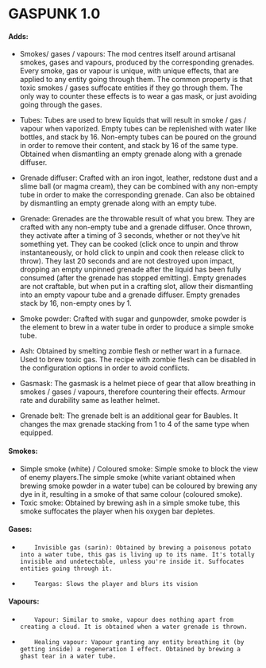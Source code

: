 # GASPUNK 1.0

#### Adds:

- Smokes/ gases / vapours: The mod centres itself around artisanal smokes, gases and vapours, produced by the corresponding grenades. Every smoke, gas or vapour is unique, with unique effects, that are applied to any entity going through them. The common property is that toxic smokes / gases suffocate entities if they go through them. The only way to counter these effects is to wear a gas mask, or just avoiding going through the gases.
- Tubes: Tubes are used to brew liquids that will result in smoke / gas / vapour when vaporized. Empty tubes can be replenished with water like bottles, and stack by 16. Non-empty tubes can be poured on the ground in order to remove their content, and stack by 16 of the same type. Obtained when dismantling an empty grenade along with a grenade diffuser.
- Grenade diffuser: Crafted with an iron ingot, leather, redstone dust and a slime ball (or magma cream), they can be combined with any non-empty tube in order to make the corresponding grenade. Can also be obtained by dismantling an empty grenade along with an empty tube.
- Grenade: Grenades are the throwable result of what you brew. They are crafted with any non-empty tube and a grenade diffuser. Once thrown, they activate after a timing of 3 seconds, whether or not they’ve hit something yet. They can be cooked (click once to unpin and throw instantaneously, or hold click to unpin and cook then release click to throw). They last 20 seconds and are not destroyed upon impact, dropping an empty unpinned grenade after the liquid has been fully consumed (after the grenade has stopped emitting). Empty grenades are not craftable, but when put in a crafting slot, allow their dismantling into an empty vapour tube and a grenade diffuser. Empty grenades stack by 16, non-empty ones by 1.
- Smoke powder: Crafted with sugar and gunpowder, smoke powder is the element to brew in a water tube in order to produce a simple smoke tube.
- Ash: Obtained by smelting zombie flesh or nether wart in a furnace. Used to brew toxic gas. The recipe with zombie flesh can be disabled in the configuration options in order to avoid conflicts.
- Gasmask: The gasmask is a helmet piece of gear that allow breathing in smokes / gases / vapours, therefore countering their effects. Armour rate and durability same as leather helmet.

- Grenade belt: The grenade belt is an additional gear for Baubles. It changes the max grenade stacking from 1 to 4 of the same type when equipped.

#### Smokes:

- Simple smoke (white) / Coloured smoke: Simple smoke to block the view of enemy players.The simple smoke (white variant obtained when brewing smoke powder in a water tube) can be coloured by brewing any dye in it, resulting in a smoke of that same colour (coloured smoke).
- Toxic smoke: Obtained by brewing ash in a simple smoke tube, this smoke suffocates the player when his oxygen bar depletes.

#### Gases:

-         Invisible gas (sarin): Obtained by brewing a poisonous potato into a water tube, this gas is living up to its name. It's totally invisible and undetectable, unless you're inside it. Suffocates entities going through it.
-         Teargas: Slows the player and blurs its vision

#### Vapours:

-         Vapour: Similar to smoke, vapour does nothing apart from creating a cloud. It is obtained when a water grenade is thrown.
-         Healing vapour: Vapour granting any entity breathing it (by getting inside) a regeneration I effect. Obtained by brewing a ghast tear in a water tube.

